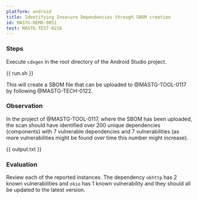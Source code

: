 ```yaml
---
platform: android
title: Identifying Insecure Dependencies through SBOM creation
id: MASTG-DEMO-0051
test: MASTG-TEST-0216
---
```


### Steps

Execute `cdxgen` in the root directory of the Android Studio project.

{{ run.sh }}

This will create a SBOM file that can be uploaded to @MASTG-TOOL-0117 by following @MASTG-TECH-0122.

### Observation

In the project of @MASTG-TOOL-0117, where the SBOM has been uploaded, the scan should have identified over 200 unique dependencies (components) with 7 vulnerable dependencies and 7 vulnerabilities (as more vulnerabilities might be found over time this number might increase).

{{ output.txt }}

### Evaluation

Review each of the reported instances. The dependency `okhttp` has 2 known vulnerabilities and `okio` has 1 known vulnerability and they should all be updated to the latest version.
